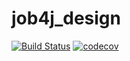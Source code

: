# job4j_design
[![Build Status](https://travis-ci.com/LARAVISH/job4j_design.svg?branch=master)](https://travis-ci.com/LARAVISH/job4j_design)
[![codecov](https://codecov.io/gh/LARAVISH/job4j_design/branch/master/graph/badge.svg?token=LH72XHOV46)](https://codecov.io/gh/LARAVISH/job4j_design)
